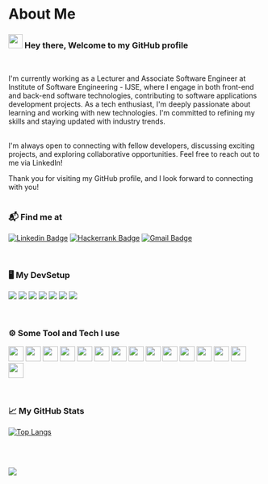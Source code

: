 # About Me

### <img src="https://media.giphy.com/media/w1OBpBd7kJqHrJnJ13/giphy.gif" height="28px"> Hey there, Welcome to my GitHub profile 

<br>

I'm currently working as a Lecturer and Associate Software Engineer at Institute of Software Engineering - IJSE, where I engage in both front-end and back-end software technologies, contributing to software applications development projects. As a tech enthusiast, I'm deeply passionate about learning and working with new technologies. I'm committed to refining my skills and staying updated with industry trends. <br/><br/>

I'm always open to connecting with fellow developers, discussing exciting projects, and exploring collaborative opportunities. Feel free to reach out to me via LinkedIn!

Thank you for visiting my GitHub profile, and I look forward to connecting with you! <br><br>

### 📬 Find me at
[![Linkedin Badge](https://img.shields.io/badge/-LinkedIn-blue?style=flat-square&logo=Linkedin&logoColor=white&link=https://https://www.linkedin.com/in/pebhashi-tharushika/)](https://www.linkedin.com/in/pebhashi-tharushika/)
[![Hackerrank Badge](https://img.shields.io/badge/-Hackerrank-2EC866?style=flat-square&logo=HackerRank&logoColor=white&link=https://www.hackerrank.com/pebhashitharush1?hr_r=1)](https://www.hackerrank.com/pebhashitharush1?hr_r=1)
[![Gmail Badge](https://img.shields.io/badge/-Gmail-d14836?style=flat-square&logo=Gmail&logoColor=white&link=mailto:pebhashitharushika@gmail.com)](mailto:pebhashitharushika@gmail.com)

<br>

  
### 🖥️ My DevSetup
<img src="https://img.shields.io/badge/Intellij IDEA-555555.svg?&style=flat-square&logo=intellijidea&logoColor=#000000"> <img src="https://img.shields.io/badge/VS Code-555555?style=flat-square&logo=visual-studio-code&logoColor=007ACC"> <img src="https://img.shields.io/badge/Ubuntu-555555.svg?&style=flat-square&logo=ubuntu&logoColor=#E95420"> <img src="https://img.shields.io/badge/Windows-555555.svg?&style=flat-square&logo=windows&logoColor=0078D6">  <img src="https://img.shields.io/badge/Chrome-555555.svg?&style=flat-square&logo=google-chrome&logoColor=FABC0C"> <img src="https://img.shields.io/badge/Firefox Browser-555555.svg?&style=flat-square&logo=firefoxbrowser&logoColor=#FF7139"> <img src="https://img.shields.io/badge/Terminal-555555.svg?&style=flat-square&logo=powershell&logoColor=white"> 

<br>

### ⚙️ Some Tool and Tech I use
<code><img height="30" src="https://cdn.worldvectorlogo.com/logos/html-1.svg"></code>
<code><img height="30" src="https://cdn.worldvectorlogo.com/logos/css-3.svg"></code>
<code><img height="30" src="https://cdn.worldvectorlogo.com/logos/logo-javascript.svg"></code>
<code><img height="30" src="https://cdn.worldvectorlogo.com/logos/sass-1.svg"></code>
<code><img height="30" src="https://avatars3.githubusercontent.com/u/9950313?s=200&v=4"></code>
<code><img height="30" src="https://avatars1.githubusercontent.com/u/2918581?s=200&v=4"></code>
<code><img height="30" width="30" src="https://cdn.worldvectorlogo.com/logos/npm.svg"></code>
<code><img height="30" src="https://cdn.worldvectorlogo.com/logos/java-4.svg"></code>
<code><img height="30" src="https://cdn.worldvectorlogo.com/logos/git-icon.svg"></code>
<code><img height="30" src="https://cdn.worldvectorlogo.com/logos/mysql-logo.svg"></code>
<code><img height="30" src="https://cdn.worldvectorlogo.com/logos/mongodb-icon-1-1.svg"></code>
<code><img height="30" src="https://cdn.worldvectorlogo.com/logos/postman.svg"></code>
<code><img height="30" src="https://cdn.worldvectorlogo.com/logos/angular-icon-1.svg"></code>
<code><img height="30" src="https://cdn.worldvectorlogo.com/logos/spring-3.svg"></code>
<code><img height="30" src="https://cdn.worldvectorlogo.com/logos/typescript.svg"></code>


<br>

### 📈 My GitHub Stats

[![Top Langs](https://github-readme-stats.vercel.app/api/top-langs/?username=Pebhashi-Tharushika&theme=dark&layout=compact)](https://github.com/anuraghazra/github-readme-stats)<br>


<br><br>

[![](https://visitcount.itsvg.in/api?id=Pebhashi-Tharushika&label=Profile%20Views&color=12&icon=5&pretty=true)](https://visitcount.itsvg.in)

